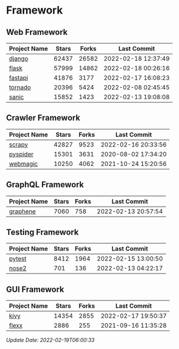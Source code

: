 # Framework

## Web Framework
| Project Name | Stars | Forks | Last Commit |
| ------------ | ----- | ----- | ----------- |
| [django](https://github.com/django/django) | 62437 | 26582 | 2022-02-18 12:37:49 |
| [flask](https://github.com/pallets/flask) | 57999 | 14862 | 2022-02-18 00:26:16 |
| [fastapi](https://github.com/tiangolo/fastapi) | 41876 | 3177 | 2022-02-17 16:08:23 |
| [tornado](https://github.com/tornadoweb/tornado) | 20396 | 5424 | 2022-02-08 02:45:45 |
| [sanic](https://github.com/sanic-org/sanic) | 15852 | 1423 | 2022-02-13 19:08:08 |

## Crawler Framework
| Project Name | Stars | Forks | Last Commit |
| ------------ | ----- | ----- | ----------- |
| [scrapy](https://github.com/scrapy/scrapy) | 42827 | 9523 | 2022-02-16 20:33:56 |
| [pyspider](https://github.com/binux/pyspider) | 15301 | 3631 | 2020-08-02 17:34:20 |
| [webmagic](https://github.com/code4craft/webmagic) | 10250 | 4062 | 2021-10-24 15:20:56 |

## GraphQL Framework
| Project Name | Stars | Forks | Last Commit |
| ------------ | ----- | ----- | ----------- |
| [graphene](https://github.com/graphql-python/graphene) | 7060 | 758 | 2022-02-13 20:57:54 |

## Testing Framework
| Project Name | Stars | Forks | Last Commit |
| ------------ | ----- | ----- | ----------- |
| [pytest](https://github.com/pytest-dev/pytest) | 8412 | 1964 | 2022-02-15 13:00:50 |
| [nose2](https://github.com/nose-devs/nose2) | 701 | 136 | 2022-02-13 04:22:17 |

## GUI Framework
| Project Name | Stars | Forks | Last Commit |
| ------------ | ----- | ----- | ----------- |
| [kivy](https://github.com/kivy/kivy) | 14354 | 2855 | 2022-02-17 19:50:37 |
| [flexx](https://github.com/flexxui/flexx) | 2886 | 255 | 2021-09-16 11:35:28 |

*Update Date: 2022-02-19T06:00:33*